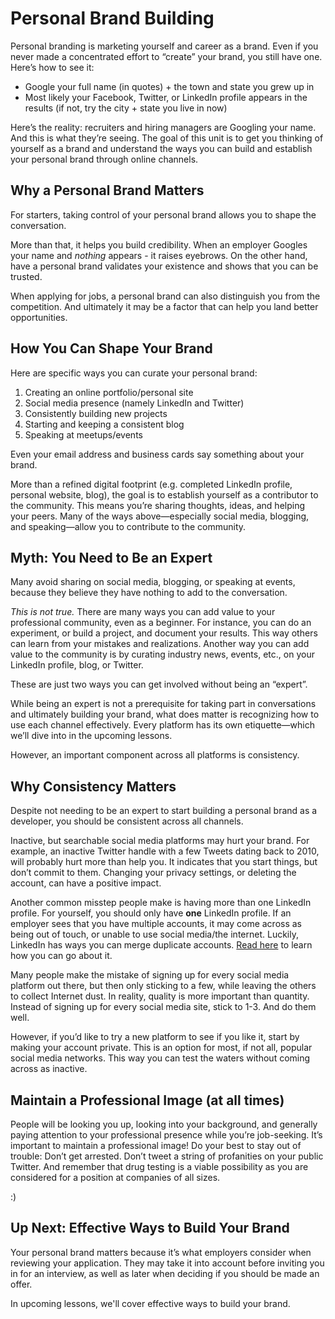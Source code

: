 # Personal Brand Building

Personal branding is marketing yourself and career as a brand. Even if you never made a concentrated effort to “create” your brand, you still have one. Here’s how to see it:

- Google your full name (in quotes) + the town and state you grew up in 
- Most likely your Facebook, Twitter, or LinkedIn profile appears in the results (if not, try the city + state you live in now)


Here’s the reality: recruiters and hiring managers are Googling your name. And this is what they’re seeing. The goal of this unit is to get you thinking of yourself as a brand and understand the ways you can build and establish your personal brand through online channels.

## Why a Personal Brand Matters

For starters, taking control of your personal brand allows you to shape the conversation.

More than that, it helps you build credibility. When an employer Googles your name and *nothing* appears - it raises eyebrows. On the other hand, have a personal brand validates your existence and shows that you can be trusted. 

When applying for jobs, a personal brand can also distinguish you from the competition. And ultimately it may be a factor that can help you land better opportunities.  

## How You Can Shape Your Brand

Here are specific ways you can curate your personal brand:

1. Creating an online portfolio/personal site
2. Social media presence (namely LinkedIn and Twitter)
3. Consistently building new projects
4. Starting and keeping a consistent blog
5. Speaking at meetups/events


Even your email address and business cards say something about your brand.

More than a refined digital footprint (e.g. completed LinkedIn profile, personal website, blog), the goal is to establish yourself as a contributor to the community. This means you’re sharing thoughts, ideas, and helping your peers. Many of the ways above—especially social media, blogging, and speaking—allow you to contribute to the community.

## Myth: You Need to Be an Expert

Many avoid sharing on social media, blogging, or speaking at events, because they believe they have nothing to add to the conversation.

*This is not true.* There are many ways you can add value to your professional community, even as a beginner. For instance, you can do an experiment, or build a project, and document your results. This way others can learn from your mistakes and realizations. Another way you can add value to the community is by curating industry news, events, etc., on your LinkedIn profile, blog, or Twitter. 

These are just two ways you can get involved without being an “expert”. 

While being an expert is not a prerequisite for taking part in conversations and ultimately building your brand, what does matter is recognizing how to use each channel effectively. Every platform has its own etiquette—which we’ll dive into in the upcoming lessons.  

However, an important component across all platforms is consistency.

## Why Consistency Matters

Despite not needing to be an expert to start building a personal brand as a developer, you should be consistent across all channels.

Inactive, but searchable social media platforms may hurt your brand. For example, an inactive Twitter handle with a few Tweets dating back to 2010, will probably hurt more than help you. It indicates that you start things, but don’t commit to them. Changing your privacy settings, or deleting the account, can have a positive impact. 

Another common misstep people make is having more than one LinkedIn profile. For yourself, you should only have **one** LinkedIn profile. If an employer sees that you have multiple accounts, it may come across as being out of touch, or unable to use social media/the internet. Luckily, LinkedIn has ways you can merge duplicate accounts.  [Read here](https://www.linkedin.com/help/linkedin/answer/1275?lang=en) to learn how you can go about it. 

Many people make the mistake of signing up for every social media platform out there, but then only sticking to a few, while leaving the others to collect Internet dust. In reality, quality is more important than quantity. Instead of signing up for every social media site, stick to 1-3. And do them well.

However, if you’d like to try a new platform to see if you like it, start by making your account private. This is an option for most, if not all, popular social media networks. This way you can test the waters without coming across as inactive.

## Maintain a Professional Image (at all times)

People will be looking you up, looking into your background, and generally paying attention to your professional presence while you’re job-seeking. It’s important to maintain a professional image! Do your best to stay out of trouble: Don’t get arrested. Don’t tweet a string of profanities on your public Twitter. And remember that drug testing is a viable possibility as you are considered for a position at companies of all sizes.

:)


## Up Next: Effective Ways to Build Your Brand 

Your personal brand matters because it’s what employers consider when reviewing your application. They may take it into account before inviting you in for an interview, as well as later when deciding if you should be made an offer.

In upcoming lessons, we'll cover effective ways to build your brand.
